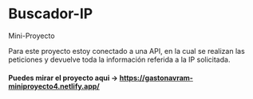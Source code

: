 # Buscador-IP
Mini-Proyecto

Para este proyecto estoy conectado a una API, en la cual se realizan las peticiones y devuelve toda la información referida a la IP solicitada.

#### Puedes mirar el proyecto aqui -> https://gastonavram-miniproyecto4.netlify.app/
